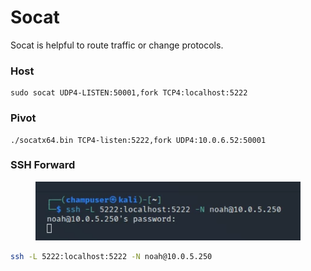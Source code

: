 # Socat

Socat is helpful to route traffic or change protocols.

### Host

```
sudo socat UDP4-LISTEN:50001,fork TCP4:localhost:5222
```

### Pivot

```
./socatx64.bin TCP4-listen:5222,fork UDP4:10.0.6.52:50001
```

### SSH Forward

<figure><img src="../.gitbook/assets/image (1).png" alt=""><figcaption></figcaption></figure>

```bash
ssh -L 5222:localhost:5222 -N noah@10.0.5.250
```
